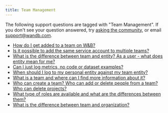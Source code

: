 ```yaml
---
title: Team Management 
---
```

The following support questions are tagged with "Team Management". If you don't see 
your question answered, try [asking the community](https://community.wandb.ai/), 
or email [support@wandb.com](mailto:support@wandb.com).

- [How do I get added to a team on W&B?](added_team_w&b.md)
- [Is it possible to add the same service account to multiple teams?](possible_add_same_service_account_multiple_teams.md)
- [What is the difference between team and entity? As a user - what does entity mean for me?](difference_team_entity_user_entity_mean_me.md)
- [Can I just log metrics, no code or dataset examples?](just_log_metrics_no_code_dataset_examples.md)
- [When should I log to my personal entity against my team entity?](log_personal_entity_team_entity.md)
- [What is a team and where can I find more information about it?](team_find_more_information.md)
- [Who can create a team? Who can add or delete people from a team? Who can delete projects?](create_team_add_delete_people_team.md)
- [What type of roles are available and what are the differences between them?](type_roles_available_differences.md)
- [What is the difference between team and organization?](difference_team_organization.md)
